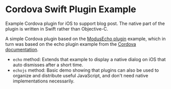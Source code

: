 # Cordova Swift Plugin Example

Example Cordova plugin for iOS to support blog post.  The native part of the plugin is written in Swift rather than Objective-C.

A simple Cordova plugin based on the [ModusEcho plugin](https://github.com/ModusCreateOrg/cordova-plugin-example) example, which in turn was based on the echo plugin example from the [Cordova documentation](https://cordova.apache.org/docs/en/latest/guide/hybrid/plugins/index.html).

* `echo` method: Extends that example to display a native dialog on iOS that auto dismisses after a short time.
* `echojs` method: Basic demo showing that plugins can also be used to organize and distribute useful JavaScript, and don't need native implementations necessarily.
